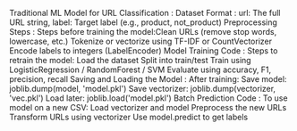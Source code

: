 Traditional ML Model for URL Classification : 
Dataset Format : url: The full URL string, label: Target label (e.g., product, not_product)
Preprocessing Steps : 
Steps before training the model:Clean URLs (remove stop words, lowercase, etc.)
Tokenize or vectorize using TF-IDF or CountVectorizer
Encode labels to integers (LabelEncoder)
Model Training Code : 
Steps to retrain the model: Load the dataset
Split into train/test
Train using LogisticRegression / RandomForest / SVM
Evaluate using accuracy, F1, precision, recall
Saving and Loading the Model :
After training: Save model: joblib.dump(model, 'model.pkl')
Save vectorizer: joblib.dump(vectorizer, 'vec.pkl')
Load later: joblib.load('model.pkl')
Batch Prediction Code :
To use model on a new CSV:
Load vectorizer and model
Preprocess the new URLs
Transform URLs using vectorizer
Use model.predict to get labels

